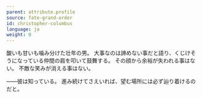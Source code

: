 ```yaml
---
parent: attribute.profile
source: fate-grand-order
id: christopher-columbus
language: ja
weight: 0
---
```


酸いも甘いも噛み分けた壮年の男。
大事なのは諦めない事だと語り、くじけそうになっている仲間の肩を叩いて鼓舞する。
その顔から余裕が失われる事はない。
不敵な笑みが消える事はない。

――彼は知っている。
進み続けてさえいれば、望む場所には必ず辿り着けるのだと。
